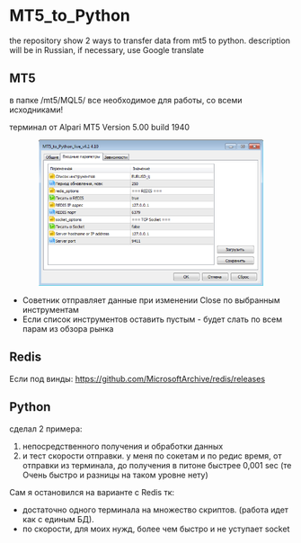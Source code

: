 # MT5_to_Python

the repository show 2 ways to transfer data from mt5 to python.
description will be in Russian, if necessary, use Google translate


## MT5
в папке /mt5/MQL5/ все необходимое для работы, со всеми исходниками!

терминал от Alpari MT5 Version 5.00 build 1940

<p align="center">
  <img src="https://github.com/Lxbinary/MT5_to_Python/raw/master/img/mt5.png" width="400"/>
</p>

* Советник отправляет данные при изменении Close по выбранным инструментам
* Если список инструментов оставить пустым - будет слать по всем парам из обзора рынка


## Redis
Если под винды: https://github.com/MicrosoftArchive/redis/releases


## Python
сделал 2 примера: 
1) непосредственного получения и обработки данных 
2) и тест скорости отправки. у меня по сокетам и по редис время, от отправки из терминала, до получения в питоне быстрее 0,001 sec (те Очень быстро и разницы на таком уровне нету)

Сам я остановился на варианте с Redis тк:
+ достаточно одного терминала на множество скриптов. (работа идет как с единым БД).
+ по скорости, для моих нужд, более чем быстро и не уступает socket
